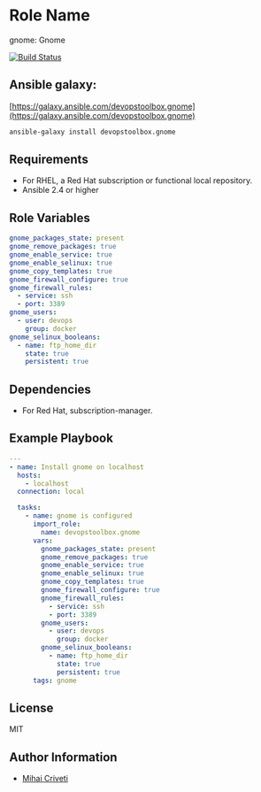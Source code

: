 Role Name
=========

gnome: Gnome

[![Build Status](https://travis-ci.org/cmihai-ansible/gnome.svg?branch=master)](https://travis-ci.org/cmihai-ansible/gnome)

Ansible galaxy:
---------------

[https://galaxy.ansible.com/devopstoolbox.gnome](https://galaxy.ansible.com/devopstoolbox.gnome)

```bash
ansible-galaxy install devopstoolbox.gnome
```

Requirements
------------

- For RHEL, a Red Hat subscription or functional local repository.
- Ansible 2.4 or higher

Role Variables
--------------

```yaml
gnome_packages_state: present
gnome_remove_packages: true
gnome_enable_service: true
gnome_enable_selinux: true
gnome_copy_templates: true
gnome_firewall_configure: true
gnome_firewall_rules:
  - service: ssh
  - port: 3389
gnome_users:
  - user: devops
    group: docker
gnome_selinux_booleans:
  - name: ftp_home_dir
    state: true
    persistent: true
```

Dependencies
------------

- For Red Hat, subscription-manager.

Example Playbook
----------------

```yaml
---
- name: Install gnome on localhost
  hosts:
    - localhost
  connection: local

  tasks:
    - name: gnome is configured
      import_role:
        name: devopstoolbox.gnome
      vars:
        gnome_packages_state: present
        gnome_remove_packages: true
        gnome_enable_service: true
        gnome_enable_selinux: true
        gnome_copy_templates: true
        gnome_firewall_configure: true
        gnome_firewall_rules:
          - service: ssh
          - port: 3389
        gnome_users:
          - user: devops
            group: docker
        gnome_selinux_booleans:
          - name: ftp_home_dir
            state: true
            persistent: true
      tags: gnome
```

License
-------

MIT

Author Information
------------------

- [Mihai Criveti](https://www.linkedin.com/in/devopstoolbox.)

